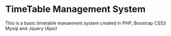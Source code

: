 # TimeTable Management System

This is a basic timetable manaement system created in PHP,
Boostrap
CSS3
Mysql and Jquery (Ajax)
